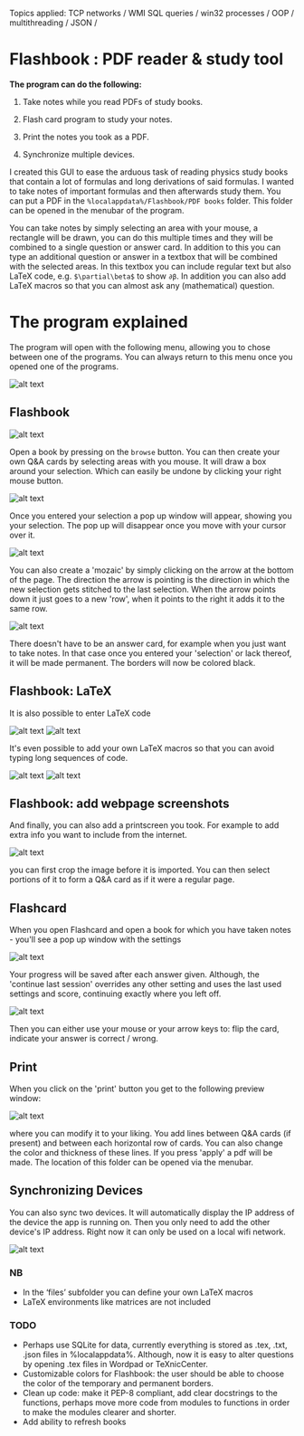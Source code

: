 Topics applied: TCP networks / WMI SQL queries / win32 processes / OOP / multithreading / JSON / 

# Flashbook : PDF reader & study tool


**The program can do the following:**

  1) Take notes while you read PDFs of study books.

  2) Flash card program to study your notes.
  
  3) Print the notes you took as a PDF.
  
  4) Synchronize multiple devices.
  
I created this GUI to ease the arduous task of reading physics study books that contain a lot of formulas and long derivations of said formulas. I wanted to take notes of important formulas and then afterwards study them. You can put a PDF in the `%localappdata%/Flashbook/PDF books` folder. This folder can be opened in the menubar of the program.

You can take notes by simply selecting an area with your mouse, a rectangle will be drawn, you can do this multiple times and they will be combined to a single question or answer card. In addition to this you can type an additional question or answer in a textbox that will be combined with the selected areas. In this textbox you can include regular text but also LaTeX code, e.g. `$\partial\beta$` to show `∂β`. In addition you can also add LaTeX macros so that you can almost ask any (mathematical) question.


# The program explained

The program will open with the following menu, allowing you to chose between one of the programs. You can always return to this menu once you opened one of the programs.

![alt text](https://github.com/AntondeGroot/Flashbook/blob/master/readme%20images/main1.png)
## Flashbook
![alt text](https://github.com/AntondeGroot/Flashbook/blob/master/readme%20images/fb.png)

Open a book by pressing on the `browse` button. You can then create your own Q&A cards by selecting areas with you mouse. It will draw a box around your selection. Which can easily be undone by clicking your right mouse button.

![alt text](https://github.com/AntondeGroot/Flashbook/blob/master/readme%20images/fb_selection.png)

Once you entered your selection a pop up window will appear, showing you your selection. The pop up will disappear once you move with your cursor over it.

![alt text](https://github.com/AntondeGroot/Flashbook/blob/pdf2image/readme%20images/fb_selection_entered.png)


You can also create a 'mozaic' by simply clicking on the arrow at the bottom of the page. The direction the arrow is pointing is the direction in which the new selection gets stitched to the last selection. When the arrow points down it just goes to a new 'row', when it points to the right it adds it to the same row.

![alt text](https://github.com/AntondeGroot/Flashbook/blob/pdf2image/readme%20images/fb_selection_entered2.png)

There doesn't have to be an answer card, for example when you just want to take notes. In that case once you entered your 'selection' or lack thereof, it will be made permanent. The borders will now be colored black.

## Flashbook: LaTeX
It is also possible to enter LaTeX code 

![alt text](https://github.com/AntondeGroot/Flashbook/blob/master/readme%20images/fb_latex2.png) ![alt text](https://github.com/AntondeGroot/Flashbook/blob/master/readme%20images/fb_latex.png) 

It's even possible to add your own LaTeX macros so that you can avoid typing long sequences of code.

![alt text](https://github.com/AntondeGroot/Flashbook/blob/master/readme%20images/fb_latex4.png) ![alt text](https://github.com/AntondeGroot/Flashbook/blob/master/readme%20images/fb_latex3.png) 

## Flashbook: add webpage screenshots
And finally, you can also add a printscreen you took. For example to add extra info you want to include from the internet.

![alt text](https://github.com/AntondeGroot/Flashbook/blob/master/readme%20images/prtscr.png)

you can first crop the image before it is imported. You can then select portions of it to form a Q&A card as if it were a regular page.

## Flashcard

When you open Flashcard and open a book for which you have taken notes - you'll see a pop up window with the settings

![alt text](https://github.com/AntondeGroot/Flashbook/blob/master/readme%20images/fc.png)

Your progress will be saved after each answer given. Although, the 'continue last session' overrides any other setting and uses the last used settings and score, continuing exactly where you left off.

![alt text](https://github.com/AntondeGroot/Flashbook/blob/master/readme%20images/fc2.png)

Then you can either use your mouse or your arrow keys to: flip the card, indicate your answer is correct / wrong.

## Print

When you click on the 'print' button you get to the following preview window:

![alt text](https://github.com/AntondeGroot/Flashbook/blob/master/readme%20images/print.png)

where you can modify it to your liking. You add lines between Q&A cards (if present) and between each horizontal row of cards. You can also change the color and thickness of these lines. If you press 'apply' a pdf will be made. The location of this folder can be opened via the menubar.

## Synchronizing Devices

You can also sync two devices. It will automatically display the IP address of the device the app is running on. Then you only need to add the other device's IP address. Right now it can only be used on a local wifi network. 

![alt text](https://github.com/AntondeGroot/Flashbook/blob/pdf2image/readme%20images/sync_gui.png)



### NB
- In the ‘files’ subfolder you can define your own LaTeX macros
-	LaTeX environments like matrices are not included

### TODO
- Perhaps use SQLite for data, currently everything is stored as .tex, .txt, .json files in %localappdata%. Although, now it is easy to alter questions by opening .tex files in Wordpad or TeXnicCenter.
- Customizable colors for Flashbook: the user should be able to choose the color of the temporary and permanent borders.  
- Clean up code: make it PEP-8 compliant, add clear docstrings to the functions, perhaps move more code from modules to functions in order to make the modules clearer and shorter.
- Add ability to refresh books
